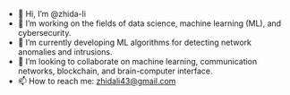 - 👋 Hi, I’m @zhida-li
- 👀 I’m working on the fields of data science, machine learning (ML), and cybersecurity.
- 🌱 I’m currently developing ML algorithms for detecting network anomalies and intrusions.
- 🍻 I’m looking to collaborate on machine learning, communication networks, blockchain, and brain-computer interface.
- 📫 How to reach me: zhidali43@gmail.com

<!---
zhida-li/zhida-li is a ✨ special ✨ repository because its `README.md` (this file) appears on your GitHub profile.
You can click the Preview link to take a look at your changes.
--->
